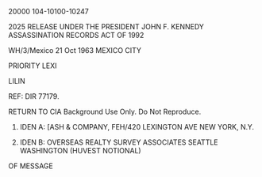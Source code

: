 20000
104-10100-10247

2025 RELEASE UNDER THE PRESIDENT JOHN F. KENNEDY ASSASSINATION RECORDS ACT OF 1992

WH/3/Mexico
21 Oct 1963
MEXICO CITY

PRIORITY LEXI

LILIN

REF: DIR 77179.

RETURN TO CIA
Background Use Only.
Do Not Reproduce.

1. IDEN A: [ASH & COMPANY, FEH/420 LEXINGTON AVE
NEW YORK, N.Y.

2. IDEN B: OVERSEAS REALTY SURVEY ASSOCIATES
SEATTLE
WASHINGTON (HUVEST NOTIONAL)

OF MESSAGE
